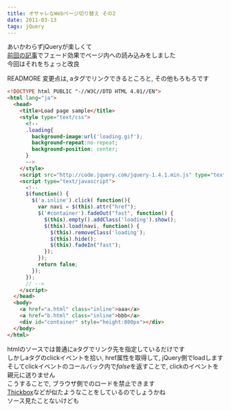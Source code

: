 ```yaml
---
title: オサャレなWebページ切り替え その2
date: 2011-03-13
tags: jQuery
---
```


あいかわらずjQueryが楽しくて<br />[前回の記事](http://d.hatena.ne.jp/ibenza/20110222)でフェード効果でページ内への読み込みをしました<br />
今回はそれをちょっと改良

READMORE
変更点は, aタグでリンクできるところと, その他もろもろです

```html
<!DOCTYPE html PUBLIC "-//W3C//DTD HTML 4.01//EN">
<html lang="ja">
  <head>
    <title>Load page sample</title>
    <style type="text/css">
      <!--
      .loading{
        background-image:url('loading.gif');
        background-repeat:no-repeat;
        background-position: center;
      }
      -->
    </style>
    <script src="http://code.jquery.com/jquery-1.4.1.min.js" type="text/javascript"></script>
    <script type="text/javascript">
      <!--
      $(function() {
        $('a.inline').click( function(){
          var navi = $(this).attr("href");
          $('#container').fadeOut("fast", function() {
            $(this).empty().addClass('loading').show();
            $(this).load(navi, function() {
              $(this).removeClass('loading');
              $(this).hide();
              $(this).fadeIn("fast");
            });
          });
          return false;
        });
      });
      // -->
    </script>
  </head>
  <body>
    <a href="a.html" class="inline">aaa</a>
    <a href="b.html" class="inline">bbb</a>
    <div id="container" style="height:800px"></div>
  </body>
</html>
```

htmlのソースでは普通にaタグでリンク先を指定しているだけです<br />
しかしaタグのclickイベントを拾い, href属性を取得して, jQuery側でloadします<br />
そしてclickイベントのコールバック内で<span style="font-style:italic;">false</span>を返すことで, clickのイベントを親元に送りません<br />
こうすることで, ブラウザ側でのロードを禁止できます<br />[Thickbox](http://jquery.com/demo/thickbox/)などが似たようなことをしているのでしょうかね<br />
ソース見たことないけども

